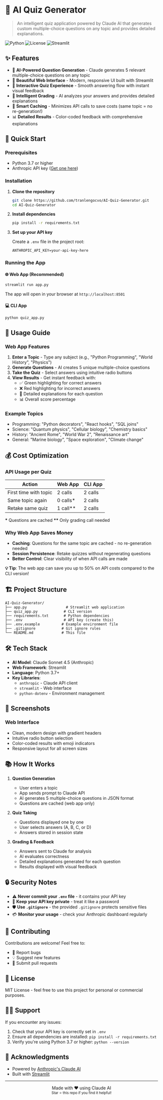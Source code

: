 # 🎯 AI Quiz Generator

> An intelligent quiz application powered by Claude AI that generates custom multiple-choice questions on any topic and provides detailed explanations.

![Python](https://img.shields.io/badge/python-3.7+-blue.svg)
![License](https://img.shields.io/badge/license-MIT-green.svg)
![Streamlit](https://img.shields.io/badge/streamlit-1.30+-red.svg)

## ✨ Features

- 🤖 **AI-Powered Question Generation** - Claude generates 5 relevant multiple-choice questions on any topic
- 🎨 **Beautiful Web Interface** - Modern, responsive UI built with Streamlit
- 📝 **Interactive Quiz Experience** - Smooth answering flow with instant visual feedback
- 🧠 **Intelligent Grading** - AI analyzes your answers and provides detailed explanations
- 💾 **Smart Caching** - Minimizes API calls to save costs (same topic = no re-generation!)
- 📊 **Detailed Results** - Color-coded feedback with comprehensive explanations

## 🚀 Quick Start

### Prerequisites

- Python 3.7 or higher
- Anthropic API key ([Get one here](https://console.anthropic.com/))

### Installation

1. **Clone the repository**
   ```bash
   git clone https://github.com/tranlengocvo/AI-Quiz-Generator.git
   cd AI-Quiz-Generator
   ```

2. **Install dependencies**
   ```bash
   pip install -r requirements.txt
   ```

3. **Set up your API key**

   Create a `.env` file in the project root:
   ```env
   ANTHROPIC_API_KEY=your-api-key-here
   ```

### Running the App

#### 🌐 Web App (Recommended)

```bash
streamlit run app.py
```

The app will open in your browser at `http://localhost:8501`

#### 💻 CLI App

```bash
python quiz_app.py
```

## 📖 Usage Guide

### Web App Features

1. **Enter a Topic** - Type any subject (e.g., "Python Programming", "World History", "Physics")
2. **Generate Questions** - AI creates 5 unique multiple-choice questions
3. **Take the Quiz** - Select answers using intuitive radio buttons
4. **View Results** - Get instant feedback with:
   - ✅ Green highlighting for correct answers
   - ❌ Red highlighting for incorrect answers
   - 📝 Detailed explanations for each question
   - 📊 Overall score percentage

### Example Topics

- Programming: "Python decorators", "React hooks", "SQL joins"
- Science: "Quantum physics", "Cellular biology", "Chemistry basics"
- History: "Ancient Rome", "World War 2", "Renaissance art"
- General: "Marine biology", "Space exploration", "Climate change"

## 💰 Cost Optimization

### API Usage per Quiz

| Action | Web App | CLI App |
|--------|---------|---------|
| First time with topic | 2 calls | 2 calls |
| Same topic again | 0 calls* | 2 calls |
| Retake same quiz | 1 call** | 2 calls |

**\*** Questions are cached
**\*\*** Only grading call needed

### Why Web App Saves Money

- **Caching**: Questions for the same topic are cached - no re-generation needed
- **Session Persistence**: Retake quizzes without regenerating questions
- **Better Control**: Clear visibility of when API calls are made

**💡 Tip**: The web app can save you up to 50% on API costs compared to the CLI version!

## 🏗️ Project Structure

```
AI-Quiz-Generator/
├── app.py                  # Streamlit web application
├── quiz_app.py            # CLI version
├── requirements.txt       # Python dependencies
├── .env                   # API key (create this)
├── .env.example          # Example environment file
├── .gitignore            # Git ignore rules
└── README.md             # This file
```

## 🛠️ Tech Stack

- **AI Model**: Claude Sonnet 4.5 (Anthropic)
- **Web Framework**: Streamlit
- **Language**: Python 3.7+
- **Key Libraries**:
  - `anthropic` - Claude API client
  - `streamlit` - Web interface
  - `python-dotenv` - Environment management

## 🎨 Screenshots

### Web Interface
- Clean, modern design with gradient headers
- Intuitive radio button selection
- Color-coded results with emoji indicators
- Responsive layout for all screen sizes

## 📚 How It Works

1. **Question Generation**
   - User enters a topic
   - App sends prompt to Claude API
   - AI generates 5 multiple-choice questions in JSON format
   - Questions are cached (web app only)

2. **Quiz Taking**
   - Questions displayed one by one
   - User selects answers (A, B, C, or D)
   - Answers stored in session state

3. **Grading & Feedback**
   - Answers sent to Claude for analysis
   - AI evaluates correctness
   - Detailed explanations generated for each question
   - Results displayed with visual feedback

## 🔒 Security Notes

- ⚠️ **Never commit your `.env` file** - it contains your API key
- 🔑 **Keep your API key private** - treat it like a password
- 🛡️ **Use `.gitignore`** - the provided `.gitignore` protects sensitive files
- 💳 **Monitor your usage** - check your Anthropic dashboard regularly

## 🤝 Contributing

Contributions are welcome! Feel free to:
- 🐛 Report bugs
- 💡 Suggest new features
- 🔧 Submit pull requests

## 📄 License

MIT License - feel free to use this project for personal or commercial purposes.

## 🙋‍♂️ Support

If you encounter any issues:
1. Check that your API key is correctly set in `.env`
2. Ensure all dependencies are installed: `pip install -r requirements.txt`
3. Verify you're using Python 3.7 or higher: `python --version`

## 🌟 Acknowledgments

- Powered by [Anthropic's Claude AI](https://www.anthropic.com/)
- Built with [Streamlit](https://streamlit.io/)

---

<div align="center">
  Made with ❤️ using Claude AI
  <br>
  <sub>Star ⭐ this repo if you find it helpful!</sub>
</div>
